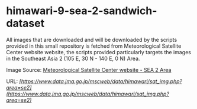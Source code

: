 # himawari-9-sea-2-sandwich-dataset

All images that are downloaded and will be downloaded by the scripts provided in this small repository is fetched from Meteorological Satellite Center website website, the scripts provided particularly targets the images in the Southeast Asia 2
(105 E, 30 N - 140 E, 0 N) Area.

Image Source: [Meteorological Satellite Center website - SEA 2 Area](https://www.data.jma.go.jp/mscweb/data/himawari/sat_img.php?area=se2)

URL: _[https://www.data.jma.go.jp/mscweb/data/himawari/sat_img.php?area=se2](https://www.data.jma.go.jp/mscweb/data/himawari/sat_img.php?area=se2)_